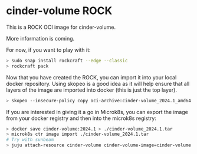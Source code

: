 # cinder-volume ROCK

This is a ROCK OCI image for cinder-volume.

More information is coming.

For now, if you want to play with it:

```bash
> sudo snap install rockcraft --edge --classic
> rockcraft pack
```

Now that you have created the ROCK, you can import it into
your local docker repository. Using skopeo is a good idea as
it will help ensure that all layers of the image are imported
into docker (this is just the top layer).

```bash
> skopeo --insecure-policy copy oci-archive:cinder-volume_2024.1_amd64.rock docker-daemon:cinder-volume:2024.1
```

If you are interested in giving it a go in Microk8s, you can
export the image from your docker registry and then into the
microk8s registry:

```bash
> docker save cinder-volume:2024.1 > ./cinder-volume_2024.1.tar
> microk8s ctr image import ./cinder-volume_2024.1.tar
# Try with sunbeam
> juju attach-resource cinder-volume cinder-volume-image=cinder-volume:2024.1
```
